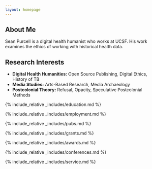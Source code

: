 ```yaml
---
layout: homepage
---
```


## About Me

Sean Purcell is a digital health humanist who works at UCSF. His work examines the ethics of working with historical health data.

## Research Interests

- **Digital Health Humanities:** Open Source Publishing, Digital Ethics, History of TB
- **Media Studies:** Arts-Based Research, Media Archaeology
- **Postcolonial Theory:** Refusal, Opacity, Speculative Postcolonial Methods

{% include_relative _includes/education.md %}

{% include_relative _includes/employment.md %}

{% include_relative _includes/pubs.md %}

<!--{% include_relative _includes/art.md %}--> <!-- you can escape this line if you don't have any art examples -->

{% include_relative _includes/grants.md %}

{% include_relative _includes/awards.md %}

{% include_relative _includes/conferences.md %}

{% include_relative _includes/service.md %}
